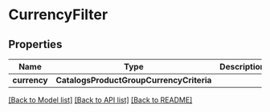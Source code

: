 # CurrencyFilter


## Properties
Name | Type | Description | Notes
------------ | ------------- | ------------- | -------------
**currency** | **CatalogsProductGroupCurrencyCriteria** |  | 

[[Back to Model list]](../README.md#documentation-for-models) [[Back to API list]](../README.md#documentation-for-api-endpoints) [[Back to README]](../README.md)


